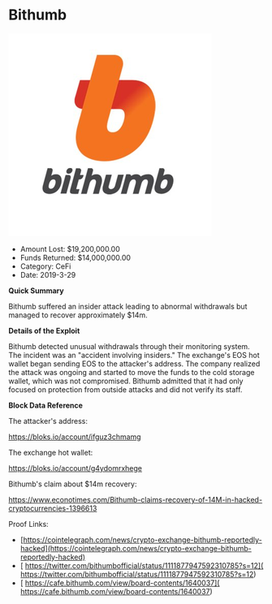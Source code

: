 # Bithumb
![Bithumb](/rektimages/Bithumb.png)
- Amount Lost: $19,200,000.00
- Funds Returned: $14,000,000.00
- Category: CeFi
- Date: 2019-3-29

**Quick Summary**

Bithumb suffered an insider attack leading to abnormal withdrawals but managed to recover approximately $14m.

  


 **Details of the Exploit**

Bithumb detected unusual withdrawals through their monitoring system. The incident was an "accident involving insiders." The exchange's EOS hot wallet began sending EOS to the attacker's address. The company realized the attack was ongoing and started to move the funds to the cold storage wallet, which was not compromised. Bithumb admitted that it had only focused on protection from outside attacks and did not verify its staff.

  


 **Block Data Reference**

  


The attacker's address:

https://bloks.io/account/ifguz3chmamg

  


The exchange hot wallet:

https://bloks.io/account/g4ydomrxhege

  


Bithumb's claim about $14m recovery:

https://www.econotimes.com/Bithumb-claims-recovery-of-14M-in-hacked-cryptocurrencies-1396613


Proof Links:
- [https://cointelegraph.com/news/crypto-exchange-bithumb-reportedly-hacked](https://cointelegraph.com/news/crypto-exchange-bithumb-reportedly-hacked)
- [ https://twitter.com/bithumbofficial/status/1111877947592310785?s=12]( https://twitter.com/bithumbofficial/status/1111877947592310785?s=12)
- [ https://cafe.bithumb.com/view/board-contents/1640037]( https://cafe.bithumb.com/view/board-contents/1640037)


